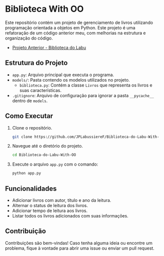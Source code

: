 # Biblioteca With OO
Este repositório contém um projeto de gerenciamento de livros utilizando programação orientada a objetos em Python. Este projeto é uma refatoração de um código anterior meu, com melhorias na estrutura e organização do código.
- [Projeto Anterior - Biblioteca do Labu](https://github.com/JPLabussiereF/Biblioteca-do-Labu)

## Estrutura do Projeto

- `app.py`: Arquivo principal que executa o programa.
- `models/`: Pasta contendo os modelos utilizados no projeto.
    - `biblioteca.py`: Contém a classe `Livros` que representa os livros e suas características.
- `.gitignore`: Arquivo de configuração para ignorar a pasta `__pycache__` dentro de `models`.



## Como Executar

1. Clone o repositório.
     ```bash
     git clone https://github.com/JPLabussiereF/Biblioteca-do-Labu-With-OO.git
     ```
2. Navegue até o diretório do projeto.
     ```bash
     cd Biblioteca-do-Labu-With-OO
     ```
3. Execute o arquivo `app.py` com o comando:
     ```bash
     python app.py
     ```

## Funcionalidades

- Adicionar livros com autor, título e ano da leitura.
- Alternar o status de leitura dos livros.
- Adicionar tempo de leitura aos livros.
- Listar todos os livros adicionados com suas informações.

## Contribuição
Contribuições são bem-vindas! Caso tenha alguma ideia ou encontre um problema, fique à vontade para abrir uma issue ou enviar um pull request.


